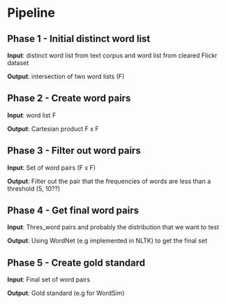 # Pipeline


## Phase 1 - Initial distinct word list
  **Input**: distinct word list from text corpus and word list from cleared Flickr dataset 

  **Output**: intersection of two word lists (F)

## Phase 2 - Create word pairs
  **Input**: word list F

  **Output**: Cartesian product F x F

## Phase 3 - Filter out word pairs
  **Input**: Set of word pairs (F x F)

  **Output**: Filter out the pair that the frequencies of words are less than a threshold (5, 10??)

## Phase 4 - Get final word pairs
  **Input**: Thres\_word pairs and probably the distribution that we want to test

  **Output**: Using WordNet (e.g implemented in NLTK) to get the final set

## Phase 5 - Create gold standard
  **Input**: Final set of word pairs

  **Output**: Gold standard (e.g for WordSim)
